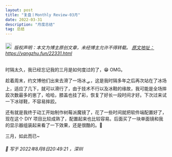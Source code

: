 ```yaml
---
layout: post
title: "复盘丨Monthly Review-03月"
date: 2022-03-31 
description: "月度总结"
tag: 总结
---   
```


<h6><img src="https://robotkang-1257995526.cos.ap-chengdu.myqcloud.com/icon/copyright.png" alt="copyright" style="display:inline;margin-bottom: -5px;" width="20" height="20"> 版权声明：本文为博主原创文章，未经博主允许不得转载。
<a target="_blank" href="https://yangzhu.fun/22331.html">原文地址：https://yangzhu.fun/22331.html </a>
</h6>                           
        
时隔太久，我已经忘记我的三月是如何度过的了，😁 OMG。         

趁着周末，约文博他们出来去滑了一场冰🛷，这是我时隔多年之后再次站在了冰场上，适应了几下，就可以滑行了，由于技术不行以及冰鞋的缘故，我可能是全场摔跤次数最多的崽了，哈哈，膝盖也挂了彩，恢复了好长一段时间才好。下次过来试一下冰球鞋，不容易摔跤。         

还有就是我终于动工开始制作树莓派魔镜了，花了一些时间就把软件端配置好了，现在这个 DIY 项目比较成熟了，配置起来也比较容易。后面买了一块单面镜和我的显示器组装起来看了一下效果，还是很酷的。🎴         

三月，如此而已~         

<h6> 
📌 写于 2022年8月8日20:49:21 ，深圳
</h6> 

